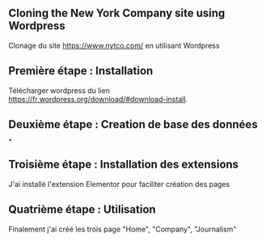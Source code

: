 ## Cloning the  New York Company  site using Wordpress
Clonage du site https://www.nytco.com/ en utilisant Wordpress

## Première étape : Installation
Télécharger wordpress du lien
https://fr.wordpress.org/download/#download-install.

## Deuxième étape : Creation de base des données .

## Troisième étape : Installation des extensions
J'ai installé l'extension Elementor pour faciliter création des pages

## Quatrième étape : Utilisation
Finalement j'ai créé les trois page "Home", "Company", "Journalism"
